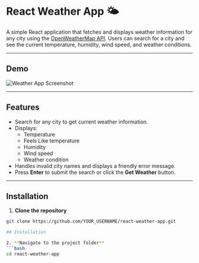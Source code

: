 # React Weather App 🌤️

A simple React application that fetches and displays weather information for any city using the [OpenWeatherMap API](https://openweathermap.org/api). Users can search for a city and see the current temperature, humidity, wind speed, and weather conditions.  

---

## Demo

![Weather App Screenshot](screenshot.png)  

---

## Features

- Search for any city to get current weather information.  
- Displays:
  - Temperature  
  - Feels Like temperature  
  - Humidity  
  - Wind speed  
  - Weather condition  
- Handles invalid city names and displays a friendly error message.  
- Press **Enter** to submit the search or click the **Get Weather** button.  

---

## Installation

1. **Clone the repository**
```bash
git clone https://github.com/YOUR_USERNAME/react-weather-app.git

## Installation

2. **Navigate to the project folder**
```bash
cd react-weather-app

